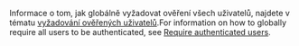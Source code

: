 <span data-ttu-id="92be8-101">Informace o tom, jak globálně vyžadovat ověření všech uživatelů, najdete v tématu [vyžadování ověřených uživatelů](xref:security/authorization/secure-data#rau).</span><span class="sxs-lookup"><span data-stu-id="92be8-101">For information on how to globally require all users to be authenticated, see [Require authenticated users](xref:security/authorization/secure-data#rau).</span></span>